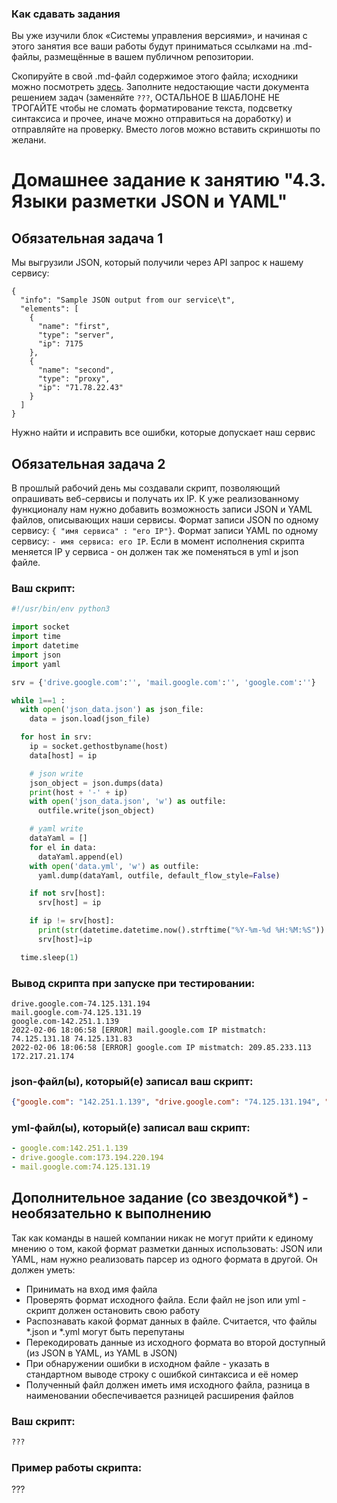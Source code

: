 ### Как сдавать задания

Вы уже изучили блок «Системы управления версиями», и начиная с этого занятия все ваши работы будут приниматься ссылками на .md-файлы, размещённые в вашем публичном репозитории.

Скопируйте в свой .md-файл содержимое этого файла; исходники можно посмотреть [здесь](https://raw.githubusercontent.com/netology-code/sysadm-homeworks/devsys10/04-script-03-yaml/README.md). Заполните недостающие части документа решением задач (заменяйте `???`, ОСТАЛЬНОЕ В ШАБЛОНЕ НЕ ТРОГАЙТЕ чтобы не сломать форматирование текста, подсветку синтаксиса и прочее, иначе можно отправиться на доработку) и отправляйте на проверку. Вместо логов можно вставить скриншоты по желани.

# Домашнее задание к занятию "4.3. Языки разметки JSON и YAML"


## Обязательная задача 1
Мы выгрузили JSON, который получили через API запрос к нашему сервису:
```
{
  "info": "Sample JSON output from our service\t",
  "elements": [
    {
      "name": "first",
      "type": "server",
      "ip": 7175
    },
    {
      "name": "second",
      "type": "proxy",
      "ip": "71.78.22.43"
    }
  ]
}

```
  Нужно найти и исправить все ошибки, которые допускает наш сервис

## Обязательная задача 2
В прошлый рабочий день мы создавали скрипт, позволяющий опрашивать веб-сервисы и получать их IP. К уже реализованному функционалу нам нужно добавить возможность записи JSON и YAML файлов, описывающих наши сервисы. Формат записи JSON по одному сервису: `{ "имя сервиса" : "его IP"}`. Формат записи YAML по одному сервису: `- имя сервиса: его IP`. Если в момент исполнения скрипта меняется IP у сервиса - он должен так же поменяться в yml и json файле.

### Ваш скрипт:
```python
#!/usr/bin/env python3

import socket
import time
import datetime
import json
import yaml

srv = {'drive.google.com':'', 'mail.google.com':'', 'google.com':''}

while 1==1 :
  with open('json_data.json') as json_file:
    data = json.load(json_file)

  for host in srv:
    ip = socket.gethostbyname(host)
    data[host] = ip

    # json write
    json_object = json.dumps(data)
    print(host + '-' + ip)
    with open('json_data.json', 'w') as outfile:
      outfile.write(json_object)

    # yaml write
    dataYaml = []
    for el in data:
      dataYaml.append(el)
    with open('data.yml', 'w') as outfile:
      yaml.dump(dataYaml, outfile, default_flow_style=False)

    if not srv[host]:
      srv[host] = ip

    if ip != srv[host]:
      print(str(datetime.datetime.now().strftime("%Y-%m-%d %H:%M:%S")) +' [ERROR] ' + host +' IP mistmatch: '+srv[host]+' '+ip)
      srv[host]=ip

  time.sleep(1)

```

### Вывод скрипта при запуске при тестировании:
```
drive.google.com-74.125.131.194
mail.google.com-74.125.131.19
google.com-142.251.1.139
2022-02-06 18:06:58 [ERROR] mail.google.com IP mistmatch: 74.125.131.18 74.125.131.83
2022-02-06 18:06:58 [ERROR] google.com IP mistmatch: 209.85.233.113 172.217.21.174
```

### json-файл(ы), который(е) записал ваш скрипт:
```json
{"google.com": "142.251.1.139", "drive.google.com": "74.125.131.194", "mail.google.com": "74.125.131.19"}
```

### yml-файл(ы), который(е) записал ваш скрипт:
```yaml
- google.com:142.251.1.139
- drive.google.com:173.194.220.194
- mail.google.com:74.125.131.19

```

## Дополнительное задание (со звездочкой*) - необязательно к выполнению

Так как команды в нашей компании никак не могут прийти к единому мнению о том, какой формат разметки данных использовать: JSON или YAML, нам нужно реализовать парсер из одного формата в другой. Он должен уметь:
   * Принимать на вход имя файла
   * Проверять формат исходного файла. Если файл не json или yml - скрипт должен остановить свою работу
   * Распознавать какой формат данных в файле. Считается, что файлы *.json и *.yml могут быть перепутаны
   * Перекодировать данные из исходного формата во второй доступный (из JSON в YAML, из YAML в JSON)
   * При обнаружении ошибки в исходном файле - указать в стандартном выводе строку с ошибкой синтаксиса и её номер
   * Полученный файл должен иметь имя исходного файла, разница в наименовании обеспечивается разницей расширения файлов

### Ваш скрипт:
```python
???
```

### Пример работы скрипта:
???
